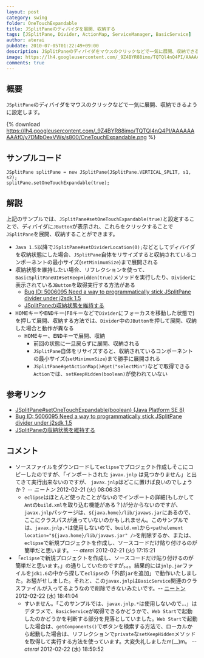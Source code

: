 ```yaml
---
layout: post
category: swing
folder: OneTouchExpandable
title: JSplitPaneのディバイダを展開、収納する
tags: [JSplitPane, Divider, ActionMap, ServiceManager, BasicService]
author: aterai
pubdate: 2010-07-05T01:22:49+09:00
description: JSplitPaneのディバイダをマウスのクリックなどで一気に展開、収納できるように設定します。
image: https://lh4.googleusercontent.com/_9Z4BYR88imo/TQTQl4nQ4PI/AAAAAAAAAf0/y7DMbOexVWs/s800/OneTouchExpandable.png
comments: true
---
```

## 概要
`JSplitPane`のディバイダをマウスのクリックなどで一気に展開、収納できるように設定します。

{% download https://lh4.googleusercontent.com/_9Z4BYR88imo/TQTQl4nQ4PI/AAAAAAAAAf0/y7DMbOexVWs/s800/OneTouchExpandable.png %}

## サンプルコード
<pre class="prettyprint"><code>JSplitPane splitPane = new JSplitPane(JSplitPane.VERTICAL_SPLIT, s1, s2);
splitPane.setOneTouchExpandable(true);
</code></pre>

## 解説
上記のサンプルでは、`JSplitPane#setOneTouchExpandable(true)`と設定することで、ディバイダに`JButton`が表示され、これらをクリックすることで`JSplitPane`を展開、収納することができます。

- `Java 1.5`以降で`JSplitPane#setDividerLocation(0);`などとしてディバイダを収納状態にした場合、`JSplitPane`自体をリサイズすると収納されているコンポーネントの最小サイズ(`setMinimumSize`)まで展開される
- 収納状態を維持したい場合、リフレクションを使って、`BasicSplitPaneUI#setKeepHidden(true)`メソッドを実行したり、`Divider`に表示されている`JButton`を取得実行する方法がある
    - [Bug ID: 5006095 Need a way to programmatically stick JSplitPane divider under j2sdk 1.5](http://bugs.java.com/bugdatabase/view_bug.do?bug_id=5006095)
    - [JSplitPaneの収納状態を維持する](http://ateraimemo.com/Swing/KeepHiddenDivider.html)
- <kbd>HOME</kbd>キーや<kbd>END</kbd>キー(<kbd>F8</kbd>キーなどで`Divider`にフォーカスを移動した状態で)を押して展開、収納する方法では、`Divider`中の`JButton`を押して展開、収納した場合と動作が異なる
    - <kbd>HOME</kbd>キー、<kbd>END</kbd>キーで展開、収納
        - 前回の状態に一旦戻らずに展開、収納される
        - `JSplitPane`自体をリサイズすると、収納されているコンポーネントの最小サイズ(`setMinimumSize`)まで勝手に展開される
        - `JSplitPane#getActionMap()#get("selectMin")`などで取得できる`Action`では、`setKeepHidden(boolean)`が使われていない

<!-- dummy comment line for breaking list -->

## 参考リンク
- [JSplitPane#setOneTouchExpandable(boolean) (Java Platform SE 8)](https://docs.oracle.com/javase/jp/8/docs/api/javax/swing/JSplitPane.html#setOneTouchExpandable-boolean-)
- [Bug ID: 5006095 Need a way to programmatically stick JSplitPane divider under j2sdk 1.5](http://bugs.java.com/bugdatabase/view_bug.do?bug_id=5006095)
- [JSplitPaneの収納状態を維持する](http://ateraimemo.com/Swing/KeepHiddenDivider.html)

<!-- dummy comment line for breaking list -->

## コメント
- ソースファイルをダウンロードして`eclipse`でプロジェクト作成しそこにコピーしたのですが、「インポートされた `javax.jnlp` は見つかりません」と出てきて実行出来ないのですが、 `javax.jnlp`はどこに置けば良いのでしょうか？ -- *ニートン* 2012-02-21 (火) 08:06:33
    - `eclipse`はほとんど使ったことがないのでインポートの詳細(もしかして`Ant`の`build.xml`を取り込む機能がある？)が分からないのですが、`javax.jnlp`パッケージは、`${java.home}/lib/javaws.jar`にあるので、ここにクラスパスが通っていないのかもしれません。このサンプルでは、`javax.jnlp.*`は使用しないので、`build.xml`から`<pathelement location="${java.home}/lib/javaws.jar" />`を削除するか、または、`eclipse`で新規プロジェクトを作成し、ソースコードだけ貼り付けるのが簡単だと思います。 -- *aterai* 2012-02-21 (火) 17:15:21
- 「`eclipse`で新規プロジェクトを作成し、ソースコードだけ貼り付けるのが簡単だと思います。」の通りしていたのですが。。。結果的には`jnlp.jar`ファイルを`jdk1.6`の中から探して`eclipse`の「外部`jar`を追加」で動作いたしました。お騒がせしました。それと、この`javax.jnlp`は`BasicService`関連のクラスファイルが入ってるようなので削除できないみたいです。-- [ニートン](http://ateraimemo.com/ニートン.html) 2012-02-22 (水) 18:41:04
    - すいません。「このサンプルでは、`javax.jnlp.*`は使用しないので...」はデタラメで、`BasicService`が取得できるかどうかで、`Web Start`で起動したのかどうかを判断する部分を見落としていました。`Web Start`で起動した場合は、`getComponents()`でボタンを検索する方法で、ローカルから起動した場合は、リフレクションで`private`な`setKeepHidden`メソッドを取得して実行する方法を使っています。大変失礼しましたm(__)m。 -- *aterai* 2012-02-22 (水) 18:59:52

<!-- dummy comment line for breaking list -->
